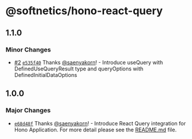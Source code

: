 # @softnetics/hono-react-query

## 1.1.0

### Minor Changes

- [#2](https://github.com/softnetics/hono-react-query/pull/2) [`e535f40`](https://github.com/softnetics/hono-react-query/commit/e535f40d0debbc4d4348aa1ff57f0776009da2a8) Thanks [@saenyakorn](https://github.com/saenyakorn)! - Introduce useQuery with DefinedUseQueryResult type and queryOptions with DefinedInitialDataOptions

## 1.0.0

### Major Changes

- [`e68d48f`](https://github.com/softnetics/hono-react-query/commit/e68d48f4f3753a041ce0985fa8753a30e0e8813d) Thanks [@saenyakorn](https://github.com/saenyakorn)! - Introduce React Query integration for Hono Application. For more detail please see the [README.md](https://github.com/softnetics/hono-react-query/blob/c32af09a57d877a588a93dc7e924f9b092c4ad20/README.md) file.
